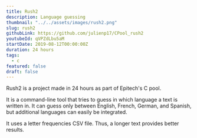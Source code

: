 ```yaml
---
title: Rush2
description: Language guessing
thumbnail: "../../assets/images/rush2.png"
slug: rush2
githubLink: https://github.com/julienp17/CPool_rush2
youtubeId: qVPZdLbu5aM
startDate: 2019-08-12T00:00:00Z
duration: 24 hours
tags:
  - c
featured: false
draft: false
---
```


Rush2 is a project made in 24 hours as part of Epitech's C pool.

It is a command-line tool that tries to guess in which language a text is written in.
It can guess only between English, French, German, and Spanish, but additional languages can easily be integrated.

It uses a letter frequencies CSV file. Thus, a longer text provides better results.
